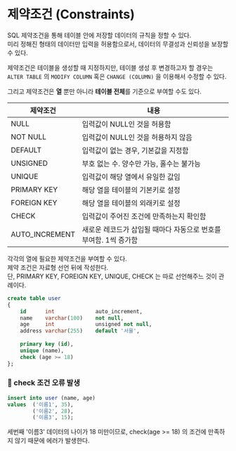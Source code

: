 # 제약조건 (Constraints)

SQL 제약조건을 통해 테이블 안에 저장할 데이터의 규칙을 정할 수 있다.   
미리 정해진 형태의 데이터만 입력을 허용함으로서, 데이터의 무결성과 신뢰성을 보장할 수 있다.

제약조건은 테이블을 생성할 때 지정하지만, 테이블 생성 후 변경하고자 할 경우는 `ALTER TABLE` 의 `MODIFY COLUMN` 혹은 `CHANGE (COLUMN)` 을 이용해서 수정할 수 있다.

그리고 제약조건은 **열** 뿐만 아니라 **테이블 전체**를 기준으로 부여할 수도 있다.

| 제약조건           | 내용                                    |
|----------------|---------------------------------------|
| NULL           | 입력값이 NULL인 것을 허용함                     |
| NOT NULL       | 입력값이 NULL인 것을 허용하지 않음                 |
| DEFAULT        | 입력값이 없는 경우, 기본값을 지정함                  |
| UNSIGNED       | 부호 없는 수. 양수만 가능, 홀수는 불가능              |
| UNIQUE         | 입력값이 해당 열에서 유일한 값임                    |
| PRIMARY KEY    | 해당 열을 테이블의 기본키로 설정                    |
| FOREIGN KEY    | 해당 열을 테이블의 외래키로 설정                    |
| CHECK          | 입력값이 주어진 조건에 만족하는지 확인함                |
| AUTO_INCREMENT | 새로운 레코드가 삽입될 때마다 자동으로 번호를 부여함. 1씩 증가함 |

각각의 열에 필요한 제약조건을 부여할 수 있다.      
제약 조건은 자료형 선언 뒤에 작성한다.   
단, PRIMARY KEY, FOREIGN KEY, UNIQUE, CHECK 는 따로 선언해주느 것이 관례이다.
```sql
create table user
{
    id      int             auto_increment,
    name    varchar(100)    not null,
    age     int             unsigned not null,
    address varchar(255)    default '서울',
    
    primary key (id),
    unique (name),
    check (age >= 18)
};
```

### 🚨 check 조건 오류 발생
```sql
insert into user (name, age)
values  ('이름1', 35),
        ('이름2', 28),
        ('이름3', 15);
```
세번째 '이름3' 데이터의 나이가 18 미만이므로, check(age >= 18) 의 조건에 만족하지 않기 때문에 에러가 발생한다.   
